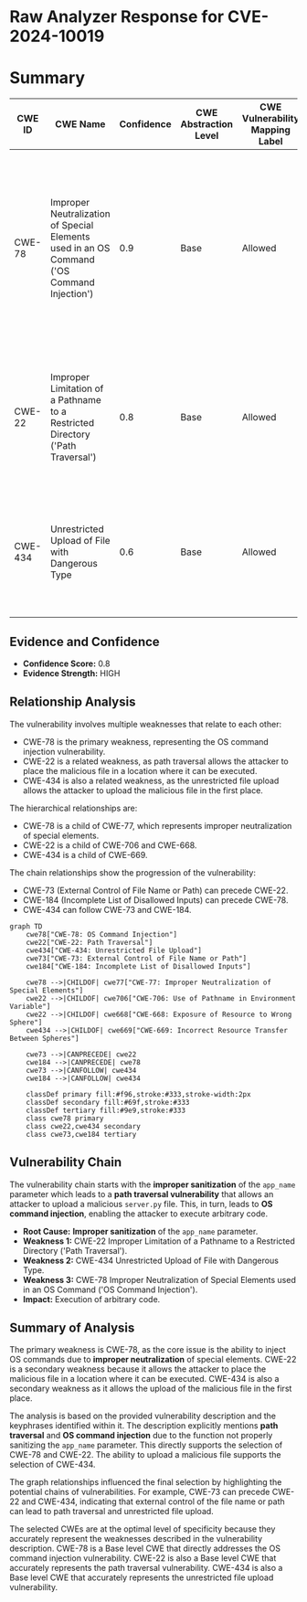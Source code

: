 # Raw Analyzer Response for CVE-2024-10019

# Summary
| CWE ID | CWE Name | Confidence | CWE Abstraction Level | CWE Vulnerability Mapping Label | CWE-Vulnerability Mapping Notes |
|---|---|---|---|---|---|
| CWE-78 | Improper Neutralization of Special Elements used in an OS Command ('OS Command Injection') | 0.9 | Base | Allowed | Primary CWE. The application constructs an OS command using external input, but fails to neutralize special elements, leading to OS command injection. |
| CWE-22 | Improper Limitation of a Pathname to a Restricted Directory ('Path Traversal') | 0.8 | Base | Allowed | Secondary CWE. The application does not properly limit the pathname to a restricted directory, enabling path traversal. |
| CWE-434 | Unrestricted Upload of File with Dangerous Type | 0.6 | Base | Allowed | The application allows the upload of a file with a dangerous type (server.py), which can then be executed. |

## Evidence and Confidence

*   **Confidence Score:** 0.8
*   **Evidence Strength:** HIGH

## Relationship Analysis
The vulnerability involves multiple weaknesses that relate to each other:

*   CWE-78 is the primary weakness, representing the OS command injection vulnerability.
*   CWE-22 is a related weakness, as path traversal allows the attacker to place the malicious file in a location where it can be executed.
*   CWE-434 is also a related weakness, as the unrestricted file upload allows the attacker to upload the malicious file in the first place.

The hierarchical relationships are:

*   CWE-78 is a child of CWE-77, which represents improper neutralization of special elements.
*   CWE-22 is a child of CWE-706 and CWE-668.
*   CWE-434 is a child of CWE-669.

The chain relationships show the progression of the vulnerability:

*   CWE-73 (External Control of File Name or Path) can precede CWE-22.
*   CWE-184 (Incomplete List of Disallowed Inputs) can precede CWE-78.
*   CWE-434 can follow CWE-73 and CWE-184.

```mermaid
graph TD
    cwe78["CWE-78: OS Command Injection"]
    cwe22["CWE-22: Path Traversal"]
    cwe434["CWE-434: Unrestricted File Upload"]
    cwe73["CWE-73: External Control of File Name or Path"]
    cwe184["CWE-184: Incomplete List of Disallowed Inputs"]

    cwe78 -->|CHILDOF| cwe77["CWE-77: Improper Neutralization of Special Elements"]
    cwe22 -->|CHILDOF| cwe706["CWE-706: Use of Pathname in Environment Variable"]
    cwe22 -->|CHILDOF| cwe668["CWE-668: Exposure of Resource to Wrong Sphere"]
    cwe434 -->|CHILDOF| cwe669["CWE-669: Incorrect Resource Transfer Between Spheres"]

    cwe73 -->|CANPRECEDE| cwe22
    cwe184 -->|CANPRECEDE| cwe78
    cwe73 -->|CANFOLLOW| cwe434
    cwe184 -->|CANFOLLOW| cwe434
    
    classDef primary fill:#f96,stroke:#333,stroke-width:2px
    classDef secondary fill:#69f,stroke:#333
    classDef tertiary fill:#9e9,stroke:#333
    class cwe78 primary
    class cwe22,cwe434 secondary
    class cwe73,cwe184 tertiary
```

## Vulnerability Chain
The vulnerability chain starts with the **improper sanitization** of the `app_name` parameter which leads to a **path traversal vulnerability** that allows an attacker to upload a malicious `server.py` file. This, in turn, leads to **OS command injection**, enabling the attacker to execute arbitrary code.

*   **Root Cause:** **Improper sanitization** of the `app_name` parameter.
*   **Weakness 1:** CWE-22 Improper Limitation of a Pathname to a Restricted Directory ('Path Traversal').
*   **Weakness 2:** CWE-434 Unrestricted Upload of File with Dangerous Type.
*   **Weakness 3:** CWE-78 Improper Neutralization of Special Elements used in an OS Command ('OS Command Injection').
*   **Impact:** Execution of arbitrary code.

## Summary of Analysis
The primary weakness is CWE-78, as the core issue is the ability to inject OS commands due to **improper neutralization** of special elements. CWE-22 is a secondary weakness because it allows the attacker to place the malicious file in a location where it can be executed. CWE-434 is also a secondary weakness as it allows the upload of the malicious file in the first place.

The analysis is based on the provided vulnerability description and the keyphrases identified within it. The description explicitly mentions **path traversal** and **OS command injection** due to the function not properly sanitizing the `app_name` parameter. This directly supports the selection of CWE-78 and CWE-22. The ability to upload a malicious file supports the selection of CWE-434.

The graph relationships influenced the final selection by highlighting the potential chains of vulnerabilities. For example, CWE-73 can precede CWE-22 and CWE-434, indicating that external control of the file name or path can lead to path traversal and unrestricted file upload.

The selected CWEs are at the optimal level of specificity because they accurately represent the weaknesses described in the vulnerability description. CWE-78 is a Base level CWE that directly addresses the OS command injection vulnerability. CWE-22 is also a Base level CWE that accurately represents the path traversal vulnerability. CWE-434 is also a Base level CWE that accurately represents the unrestricted file upload vulnerability.